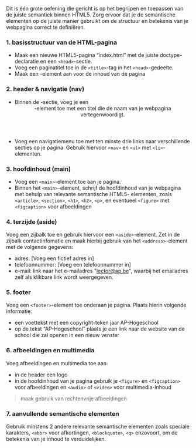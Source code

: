 Dit is één grote oefening die gericht is op het begrijpen en toepassen van de juiste semantiek binnen HTML5. Zorg ervoor dat je de semantische elementen op de juiste manier gebruikt om de structuur en betekenis van je webpagina correct te definiëren.

### 1. basisstructuur van de HTML-pagina <!-- Klaar -->
* Maak een nieuwe HTML5-pagina “index.html” met de juiste doctype-declaratie en een `<head>`-sectie.
* Voeg een paginatitel toe in de `<title>`-tag in het `<head>`-gedeelte.
* Maak een <body>-element aan voor de inhoud van de pagina

### 2. header & navigatie (nav) <!-- Klaar -->
* Binnen de <body>-sectie, voeg je een <header>-element toe met een titel die de naam van je webpagina vertegenwoordigt.
* Voeg een navigatiemenu toe met ten minste drie links naar verschillende secties op je pagina. Gebruik hiervoor `<nav>` en `<ul>` met `<li>`-elementen.

### 3. hoofdinhoud (main)
* Voeg een `<main>`-element toe aan je pagina.
* Binnen het `<main>`-element, schrijf de hoofdinhoud van je webpagina met behulp van relevante semantische HTML5- elementen, zoals `<article>`, `<section>`, `<h1>`, `<h2>`, `<p>`, en eventueel `<figure>` met `<figcaption>` voor afbeeldingen

### 4. terzijde (aside)
Voeg een zijbalk toe en gebruik hiervoor een `<aside>`-element. Zet in de zijbalk contactinfomatie en maak hierbij gebruik van het `<address>`-element met de volgende gegevens:
* adres: [Voeg een fictief adres in]
* telefoonnummer: [Voeg een telefoonnummer in]
* e-mail: link naar het e-mailadres "lector@ap.be", waarbij het emailadres zelf als klikbare link wordt weergegeven.

### 5. footer
Voeg een `<footer>`-element toe onderaan je pagina. Plaats hierin volgende informatie:
* een voettekst met een copyright-teken jaar AP-Hogeschool
* op de tekst “AP-Hogeschool” plaats je een link naar de website van de school die zal openen in een nieuw venster

### 6. afbeeldingen en multimedia
Voeg afbeeldingen en multimedia toe aan:
* in de header een logo
* in de hoofdinhoud van je pagina gebruik je `<figure>` en `<figcaption>` voor afbeeldingen en `<audio>` of `<video>` voor multimedia-inhoud

> maak gebruik van rechtenvrije afbeeldingen

### 7. aanvullende semantische elementen
Gebruik minstens 2 andere relevante semantische elementen zoals speciale karakters, `<abbr>` voor afkortingen, `<blockquote>`, `<q>` enzovoort, om de betekenis van je inhoud te verduidelijken.